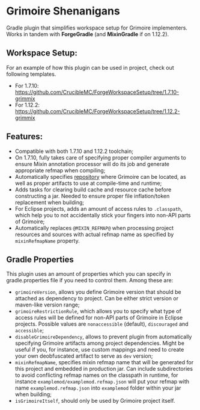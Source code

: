 # Grimoire Shenanigans
Gradle plugin that simplifies workspace setup for Grimoire implementers. Works in tandem with **ForgeGradle** (and **MixinGradle** if on 1.12.2).

## Workspace Setup:
For an example of how this plugin can be used in project, check out following templates.
- For 1.7.10: https://github.com/CrucibleMC/ForgeWorkspaceSetup/tree/1.7.10-grimmix
- For 1.12.2: https://github.com/CrucibleMC/ForgeWorkspaceSetup/tree/1.12.2-grimmix

## Features:
- Compatible with both 1.7.10 and 1.12.2 toolchain;
- On 1.7.10, fully takes care of specifying proper compiler arguments to ensure Mixin annotation processor will do its job and generate appropriate refmap when compiling;
- Automatically specifies [repository](https://github.com/juanmuscaria/maven) where Grimoire can be located, as well as proper artifacts to use at compile-time and runtime;
- Adds tasks for clearing build cache and resource cache before constructing a jar. Needed to ensure proper file inflation/token replacement when building;
- For Eclipse projects, adds an amount of access rules to `.classpath`, which help you to not accidentally stick your fingers into non-API parts of Grimoire;
- Automatically replaces `@MIXIN_REFMAP@` when processing project resources and sources with actual refmap name as specified by `mixinRefmapName` property.

## Gradle Properties
This plugin uses an amount of properties which you can specify in gradle.properties file if you need to control them. Among these are:
- `grimoireVersion`, allows you define Grimoire version that should be attached as dependency to project. Can be either strict version or maven-like version range;
- `grimoireRestrictionRule`, which allows you to specify what type of access rules will be defined for non-API parts of Grimoire in Eclipse projects. Possible values are `nonaccessible` (default), `discouraged` and `accessible`;
- `disableGrimoireDependency`, allows to prevent plugin from automatically specifying Grimoire artifacts among project dependencies. Might be useful if you, for instance, use custom mappings and need to create your own deobfuscated artifact to serve as `dev` version;
- `mixinRefmapName`, specifies mixin refmap name that will be generated for this project and embedded in production jar. Can include subdirectories to avoid conflicting refmap names on the classpath in runtime, for instance `examplemod/examplemod.refmap.json` will put your refmap with name `examplemod.refmap.json` into `examplemod` folder within your jar when building;
- `isGrimoireItself`, should only be used by Grimoire project itself.
